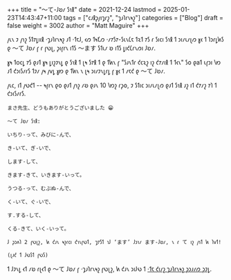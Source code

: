 +++
title = "〜て-𐑓𐑹𐑥 𐑕𐑪𐑙"
date = 2021-12-24
lastmod = 2025-01-23T14:43:47+11:00
tags = ["𐑤𐑨𐑙𐑜𐑢𐑦𐑡𐑩𐑟", "𐑡𐑨𐑐𐑩𐑯𐑰𐑟"]
categories = ["Blog"]
draft = false
weight = 3002
author = "Matt Maguire"
+++

𐑢𐑧𐑯 𐑲 𐑢𐑪𐑟 𐑕𐑑𐑳𐑛𐑦𐑦𐑙 ·𐑡𐑨𐑐𐑩𐑯𐑰𐑟 𐑨𐑑 ·𐑑𐑱𐑓, 𐑬𐑼 𐑑𐑰𐑗𐑼 ·𐑥𐑳𐑕𐑳-𐑕𐑧𐑯𐑖𐑱 𐑑𐑷𐑑 𐑳𐑕 𐑩 𐑕𐑦𐑤𐑦 𐑕𐑪𐑙 𐑑 𐑮𐑦𐑥𐑧𐑥𐑚𐑼 𐑣𐑬 𐑑 𐑐𐑮𐑩𐑛𐑿𐑕 𐑞 〜て 𐑓𐑹𐑥 𐑝 𐑩 𐑝𐑻𐑚, 𐑜𐑦𐑝𐑩𐑯 𐑦𐑑𐑕 〜ます 𐑕𐑑𐑧𐑥 𐑹 𐑦𐑑𐑕 𐑛𐑦𐑒𐑖𐑩𐑯𐑼𐑦 𐑓𐑹𐑥.

𐑣𐑰 𐑑o𐑤𐑛 𐑳𐑕 𐑞𐑨𐑑 𐑣𐑰 𐑛𐑦𐑟𐑲𐑯𐑛 𐑞 𐑕𐑪𐑙 𐑑 𐑚𐑰 𐑕𐑳𐑙 𐑑 𐑞 𐑑𐑿𐑯 𐑝 "𐑕𐑨𐑯𐑑𐑩 𐑒𐑤𐑷𐑟 𐑦𐑟 𐑒𐑳𐑥𐑦𐑙 𐑑 𐑑𐑬𐑯" 𐑕𐑴 𐑞a𐑑 𐑧𐑝𐑮𐑦 𐑘𐑽 𐑨𐑑 𐑒𐑮𐑦𐑕𐑥𐑩𐑕 𐑑𐑲𐑥 𐑢𐑰 𐑢𐑫𐑛 𐑣𐑽 𐑞 𐑑𐑿𐑯 𐑯 𐑚𐑰 𐑮𐑦𐑥𐑲𐑯𐑛𐑩𐑛 𐑝 𐑣𐑬 𐑑 𐑥𐑱𐑒 𐑞 〜て 𐑓𐑹𐑥.

𐑢𐑧𐑤, 𐑦𐑑 𐑢𐑻𐑒𐑑 -- 𐑰𐑝𐑩𐑯 𐑞𐑴 𐑞𐑨𐑑 𐑢𐑪𐑟 𐑥𐑹 𐑞𐑨𐑯 10 𐑘𐑽𐑟 𐑩𐑜𐑴, 𐑲 𐑕𐑑𐑦𐑤 𐑮𐑦𐑥𐑧𐑥𐑚𐑼 𐑞𐑨𐑑 𐑕𐑪𐑙 𐑨𐑟 𐑦𐑑 𐑒𐑳𐑥𐑟 𐑳𐑐 𐑑 𐑒𐑮𐑦𐑕𐑥𐑩𐑕.

```text
まさ先生、どうもありがとうございました 😁

〜て 𐑓𐑹𐑥 𐑕𐑪𐑙:

いちり-って、みびに-んで、

き-いて、ぎ-いで、

します-して、

きます-きて、いきます-いって。

うつる-って、むぶぬ-んで、

く-いて、ぐ-いで、

す.する-して、

くる-きて、いく-いって。

𐑓 𐑜𐑮𐑵𐑐 2 𐑝𐑻𐑚𐑟, 𐑿 𐑒𐑨𐑯 𐑰𐑟𐑩𐑤𐑦 𐑒𐑪𐑯𐑝𐑻𐑑, 𐑡𐑳𐑕𐑑 𐑪𐑓 ‘ます’ 𐑓𐑮𐑪𐑥 ます-𐑓𐑹𐑥, 𐑯 𐑩 て 𐑦𐑟 𐑢𐑪𐑑 𐑿 𐑐𐑫𐑑!

(𐑚𐑨𐑒 𐑑 𐑓𐑻𐑕𐑑 𐑝𐑻𐑕)
```

𐑑 𐑓𐑲𐑯𐑛 𐑬𐑑 𐑥𐑹 𐑩𐑚𐑬𐑑 𐑞 〜て 𐑓𐑹𐑥 𐑝 ·𐑡𐑨𐑐𐑩𐑯𐑰𐑟 𐑝𐑻𐑚𐑟, 𐑿 𐑒𐑨𐑯 𐑮𐑦𐑓𐑻 𐑑 [·𐑑𐑱 𐑒𐑦𐑥𐑟 𐑡𐑨𐑐𐑩𐑯𐑰𐑟 𐑜𐑮𐑨𐑥𐑼 𐑜𐑲𐑛](http://guidetojapanese.org/learn/complete/progressive_tense).

